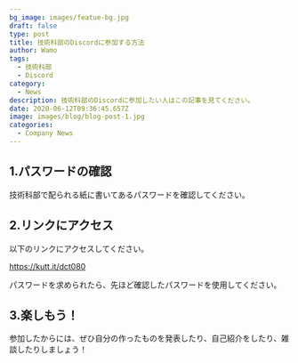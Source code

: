 ```yaml
---
bg_image: images/featue-bg.jpg
draft: false
type: post
title: 技術科部のDiscordに参加する方法
author: Wamo
tags:
  - 技術科部
  - Discord
category:
  - News
description: 技術科部のDiscordに参加したい人はこの記事を見てください。
date: 2020-06-12T09:36:45.657Z
image: images/blog/blog-post-1.jpg
categories:
  - Company News
---
```

## 1.パスワードの確認

技術科部で配られる紙に書いてあるパスワードを確認してください。

<!--more-->

## 2.リンクにアクセス

以下のリンクにアクセスしてください。

<https://kutt.it/dct080>

パスワードを求められたら、先ほど確認したパスワードを使用してください。

## 3.楽しもう！

参加したからには、ぜひ自分の作ったものを発表したり、自己紹介をしたり、雑談したりしましょう！
